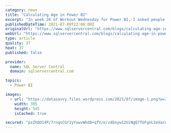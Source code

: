 ```yaml
---
category: news
title: "Calculating Age in Power BI"
excerpt: "In week 26 of Workout Wednesday for Power BI, I asked people to calculate the age of Nobel laureates at the time they received the award. I provided some logic, but I didn’t prescribe how to ..."
publishedDateTime: 2021-07-09T22:06:00Z
originalUrl: "https://www.sqlservercentral.com/blogs/calculating-age-in-power-bi"
webUrl: "https://www.sqlservercentral.com/blogs/calculating-age-in-power-bi"
type: article
quality: 37
heat: 37
published: false

provider:
  name: SQL Server Central
  domain: sqlservercentral.com

topics:
  - Power BI

images:
  - url: "https://datasavvy.files.wordpress.com/2021/07/image-1.png?w=395"
    width: 395
    height: 545
    isCached: true

secured: "pzZhQO14P/7rnqsCGr2yYuwvWhd8+qfV/e/z4bnyw12UiNgQ7TGFgnL1eXarAe6WXIUPeGqOHBakGT4nMWC/3Tcsl3u1Dyr6hMJY/Wh7ydy7FuKsnE0B3tLWSXmWAv7TZAJihbUZy2cDO7BUGPW0aY2Lv3Tp/48dqmZtFp8++cJ2Oa4GnZv07Zbnzs84x2WXZ11KhyscMb48mFhw8+ECn38z451teCs9ZjcbK85FoQEoE70kgAeKzIgZcWNflKtbx2jP4bX2rZO8aqbMiLcW+nLd++Bzat4RGZcRjQn7vlzzHm4J7xoMso/MqhzKhc8qK3g5LaOKINrlMWNQsryg55CptYoVAAlKbr60Z2cmhiI=;q99NcVvKwvHnQxg0SZtPNw=="
---
```


